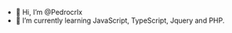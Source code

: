 - 👋 Hi, I’m @Pedrocrlx
- 🌱 I’m currently learning JavaScript, TypeScript, Jquery and PHP.

<!---
Pedrocrlx/Pedrocrlx is a ✨ special ✨ repository because its `README.md` (this file) appears on your GitHub profile.
You can click the Preview link to take a look at your changes.
--->
